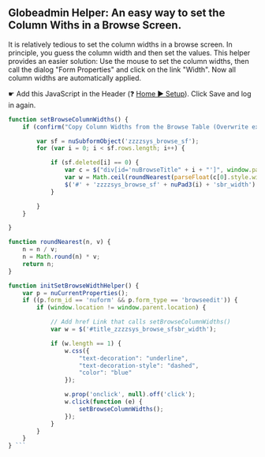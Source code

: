 ## Globeadmin Helper: An easy way to set the Column Withs in a Browse Screen.

It is relatively tedious to set the column widths in a browse screen. In principle, you guess the column width and then set the values.
This helper provides an easier solution: Use the mouse to set the column widths, then call the dialog "Form Properties" and click on the link "Width". 
Now all column widths are automatically applied.

☛  Add this JavaScript in the Header (❓ [Home ► Setup](/common/setup_header.gif)). Click Save and log in again.
  
```javascript
function setBrowseColumnWidths() {
    if (confirm("Copy Column Widths from the Browse Table (Overwrite existing values)?")) {

        var sf = nuSubformObject('zzzzsys_browse_sf');
        for (var i = 0; i < sf.rows.length; i++) {

            if (sf.deleted[i] == 0) {
                var c = $("div[id='nuBrowseTitle" + i + "']", window.parent.document);
                var w = Math.ceil(roundNearest(parseFloat(c[0].style.width), 5)).toString();
                $('#' + 'zzzzsys_browse_sf' + nuPad3(i) + 'sbr_width').val(w.replace('px', '')).change();
            }

        }
    }

}

function roundNearest(n, v) {
    n = n / v;
    n = Math.round(n) * v;
    return n;
}

function initSetBrowseWidthHelper() {
    var p = nuCurrentProperties();
    if ((p.form_id == 'nuform' && p.form_type == 'browseedit')) {
        if (window.location != window.parent.location) {

            // Add href Link that calls setBrowseColumnWidths()
            var w = $('#title_zzzzsys_browse_sfsbr_width');

            if (w.length == 1) {
                w.css({
                    "text-decoration": "underline",
                    "text-decoration-style": "dashed",
                    "color": "blue"
                });

                w.prop('onclick', null).off('click');
                w.click(function (e) {
                    setBrowseColumnWidths();
                });
            }
        }
    }
} ```

